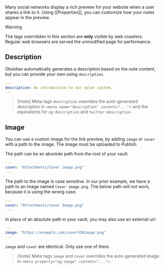 Many social networks display a rich preview for your website when a user shares a link to it.  Using [[Properties]], you can customize how your notes appear in the preview.

> [!warning]
> The tags overridden in this section are **only** visible by web crawlers. Regular web browsers are served the unmodified page for performance.

## Description

Obsidian automatically generates a description based on the note content, but you can provide your own using `description`.

```yaml
---
description: An introduction to our solar system.
---
```

> [!note] Meta tags
> `description` overrides the auto-generated description in `<meta name="description" content="...">` and the equivalents for `og:description` and `twitter:description`.

## Image

You can use a custom image for the link preview, by adding `image` or `cover` with a path to the image. The image must be uploaded to Publish. 

The path can be an absolute path from the root of your vault:

```yaml
---
cover: "Attachments/Cover image.png"
---
```


The path to the image is case sensitive. In our prior example, we have a path to an image named `Cover image.png`. The below path will not work, because it is using the wrong case.

```yaml
---
cover: "Attachments/cover Image.png"
---
```


In place of an absolute path in your vault, you may also use an external url:

```yaml
---
image: "https://example.com/cover%20image.png"
---
```


`image` and `cover` are identical. Only use one of them.

> [!note] Meta tags
> `image` and `cover` overrides the auto-generated image in `<meta property="og:image" content="...">`.

